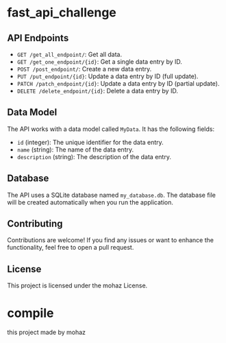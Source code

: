 # fast_api_challenge

## API Endpoints

- `GET /get_all_endpoint/`: Get all data.
- `GET /get_one_endpoint/{id}`: Get a single data entry by ID.
- `POST /post_endpoint/`: Create a new data entry.
- `PUT /put_endpoint/{id}`: Update a data entry by ID (full update).
- `PATCH /patch_endpoint/{id}`: Update a data entry by ID (partial update).
- `DELETE /delete_endpoint/{id}`: Delete a data entry by ID.

## Data Model

The API works with a data model called `MyData`. It has the following fields:

- `id` (integer): The unique identifier for the data entry.
- `name` (string): The name of the data entry.
- `description` (string): The description of the data entry.

## Database

The API uses a SQLite database named `my_database.db`. The database file will be created automatically when you run the application.

## Contributing

Contributions are welcome! If you find any issues or want to enhance the functionality, feel free to open a pull request.

## License

This project is licensed under the mohaz License.

# compile 
this project made by mohaz
